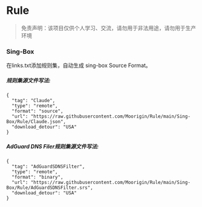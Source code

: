 # Rule  
> 免责声明：该项目仅供个人学习、交流，请勿用于非法用途，请勿用于生产环境  
### Sing-Box  
在links.txt添加规则集，自动生成 sing-box Source Format。
##### 规则集源文件写法:  
```
{
  "tag": "Claude",
  "type": "remote",
  "format": "source",
  "url": "https://raw.githubusercontent.com/Moorigin/Rule/main/Sing-Box/Rule/Claude.json",
  "download_detour": "USA"
}
```  
##### AdGuard DNS Filer规则集源文件写法:  
```
{
  "tag": "AdGuardSDNSFilter",
  "type": "remote",
  "format": "binary",
  "url": "https://raw.githubusercontent.com/Moorigin/Rule/main/Sing-Box/Rule/AdGuardSDNSFilter.srs",
  "download_detour": "USA"
}
```  
